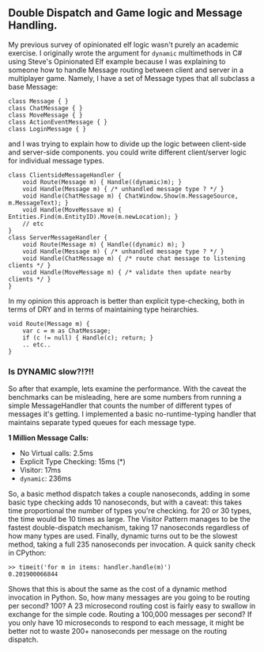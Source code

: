 ## Double Dispatch and Game logic and Message Handling.

My previous survey of opinionated elf logic wasn't purely an academic exercise. I originally wrote the argument for `dynamic` multimethods in C# using Steve's Opinionated Elf example because I was explaining to someone how to handle Message routing between client and server in a multiplayer game. Namely, I have a set of Message types that all subclass a base Message:

	class Message { }
	class ChatMessage { }
	class MoveMessage { }
	class ActionEventMessage { }
	class LoginMessage { }

and I was trying to explain how to divide up the logic between client-side and server-side components. you could write different client/server logic for individual message types. 

    class ClientsideMessageHandler { 
		void Route(Message m) { Handle((dynamic)m); } 
		void Handle(Message m) { /* unhandled message type ? */ }
		void Handle(ChatMessage m) { ChatWindow.Show(m.MessageSource, m.MessageText); }
		void Handle(MoveMessave m) { Entities.Find(m.EntityID).Move(m.newLocation); }
		// etc
	}
    class ServerMessageHandler { 
		void Route(Message m) { Handle((dynamic) m); }
		void Handle(Message m) { /* unhandled message type ? */ }
		void Handle(ChatMessage m) { /* route chat message to listening clients */ }
		void Handle(MoveMessage m) { /* validate then update nearby clients */ }
    }

In my opinion this approach is better than explicit type-checking, both in terms of DRY and in terms of maintaining type heirarchies. 

    void Route(Message m) { 
		var c = m as ChatMessage; 
		if (c != null) { Handle(c); return; }
		.. etc..
    }

### Is DYNAMIC slow?!?!!

So after that example, lets examine the performance. With the caveat the benchmarks can be misleading, here are some numbers from running a simple MessageHandler that counts the number of different types of messages it's getting. I implemented a basic no-runtime-typing handler that maintains separate typed queues for each message type. 

**1 Million Message Calls:**

* No Virtual calls: 2.5ms
* Explicit Type Checking: 15ms (*)
* Visitor: 17ms
* `dynamic`: 236ms

So, a basic method dispatch takes a couple nanoseconds, adding in some basic type checking adds 10 nanoseconds, but with a caveat: this takes time proportional the number of types you're checking. for 20 or 30 types, the time would be 10 times as large. The Visitor Pattern manages to be the fastest double-dispatch mechanism, taking 17 nanoseconds regardless of how many types are used. Finally, dynamic turns out to be the slowest method, taking a full 235 nanoseconds per invocation. A quick sanity check in CPython:

	>> timeit('for m in items: handler.handle(m)')
    0.201900066844

Shows that this is about the same as the cost of a dynamic method invocation in Python. So, how many messages are you going to be routing per second? 100? A 23 microsecond routing cost is fairly easy to swallow in exchange for the simple code. Routing a 100,000 messages per second? If you only have 10 microseconds to respond to each message, it might be better not to waste 200+ nanoseconds per message on the routing dispatch. 
